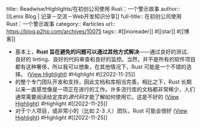 title:: Readwise/Highlights/在初创公司使用 Rust：一个警示故事
author:: [[Lenix Blog | 记录－交流－Web开发知识分享]]
full-title:: 在初创公司使用 Rust：一个警示故事
category:: #articles
url:: https://blog.p2hp.com/archives/10075
tags:: #[[inoreader]] #[[star]] #[[博客]]
- 基本上，**Rust 旨在避免的问题可以通过其他方式解决**——通过良好的测试、良好的 linting、良好的代码审查和良好的监控。当然，并不是所有的软件项目都有这种奢侈，所以我可以想象，在其他情况下，Rust 可能是一个不错的选择。 ([View Highlight](https://read.readwise.io/read/01gjpbhdw79vb1yj21s4xcfmst)) #Highlight #[[2022-11-25]]
- 的整个专门团队开发和支持，因此文档和库相当完善。相比之下，Rust 长期以来一直感觉像是一项正在进行的工作。许多流行库的文档都非常稀少，人们通常需要阅读给定库的*源代码*才能了解如何使用它。这是不好的 ([View Highlight](https://read.readwise.io/read/01gjpbk8hxmp1z1zshdpztp4w5)) #Highlight #[[2022-11-25]]
- 对于个人项目，或非常小的（比如 2-3 人）团队，Rust 可能会很好 ([View Highlight](https://read.readwise.io/read/01gjpbn688c2g32ksmx24rbb65)) #Highlight #[[2022-11-25]]